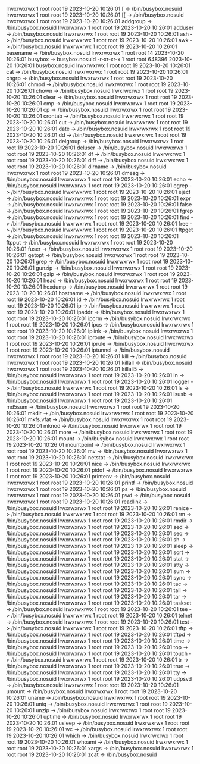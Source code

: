 lrwxrwxrwx 1	root root	19	2023-10-20 10:26:01 [ -> /bin/busybox.nosuid
lrwxrwxrwx 1	root root	19	2023-10-20 10:26:01 [[ -> /bin/busybox.nosuid
lrwxrwxrwx 1	root root	19	2023-10-20 10:26:01 addgroup -> /bin/busybox.nosuid
lrwxrwxrwx 1	root root	19	2023-10-20 10:26:01 adduser -> /bin/busybox.nosuid
lrwxrwxrwx 1	root root	19	2023-10-20 10:26:01 ash -> /bin/busybox.nosuid
lrwxrwxrwx 1	root root	19	2023-10-20 10:26:01 awk -> /bin/busybox.nosuid
lrwxrwxrwx 1	root root	19	2023-10-20 10:26:01 basename -> /bin/busybox.nosuid
lrwxrwxrwx 1	root root	14	2023-10-20 10:26:01 busybox -> busybox.nosuid
-r-xr-xr-x 1	root root	648396	2023-10-20 10:26:01 busybox.nosuid
lrwxrwxrwx 1	root root	19	2023-10-20 10:26:01 cat -> /bin/busybox.nosuid
lrwxrwxrwx 1	root root	19	2023-10-20 10:26:01 chgrp -> /bin/busybox.nosuid
lrwxrwxrwx 1	root root	19	2023-10-20 10:26:01 chmod -> /bin/busybox.nosuid
lrwxrwxrwx 1	root root	19	2023-10-20 10:26:01 chown -> /bin/busybox.nosuid
lrwxrwxrwx 1	root root	19	2023-10-20 10:26:01 clear -> /bin/busybox.nosuid
lrwxrwxrwx 1	root root	19	2023-10-20 10:26:01 cmp -> /bin/busybox.nosuid
lrwxrwxrwx 1	root root	19	2023-10-20 10:26:01 cp -> /bin/busybox.nosuid
lrwxrwxrwx 1	root root	19	2023-10-20 10:26:01 crontab -> /bin/busybox.nosuid
lrwxrwxrwx 1	root root	19	2023-10-20 10:26:01 cut -> /bin/busybox.nosuid
lrwxrwxrwx 1	root root	19	2023-10-20 10:26:01 date -> /bin/busybox.nosuid
lrwxrwxrwx 1	root root	19	2023-10-20 10:26:01 dd -> /bin/busybox.nosuid
lrwxrwxrwx 1	root root	19	2023-10-20 10:26:01 delgroup -> /bin/busybox.nosuid
lrwxrwxrwx 1	root root	19	2023-10-20 10:26:01 deluser -> /bin/busybox.nosuid
lrwxrwxrwx 1	root root	19	2023-10-20 10:26:01 df -> /bin/busybox.nosuid
lrwxrwxrwx 1	root root	19	2023-10-20 10:26:01 diff -> /bin/busybox.nosuid
lrwxrwxrwx 1	root root	19	2023-10-20 10:26:01 dirname -> /bin/busybox.nosuid
lrwxrwxrwx 1	root root	19	2023-10-20 10:26:01 dmesg -> /bin/busybox.nosuid
lrwxrwxrwx 1	root root	19	2023-10-20 10:26:01 echo -> /bin/busybox.nosuid
lrwxrwxrwx 1	root root	19	2023-10-20 10:26:01 egrep -> /bin/busybox.nosuid
lrwxrwxrwx 1	root root	19	2023-10-20 10:26:01 eject -> /bin/busybox.nosuid
lrwxrwxrwx 1	root root	19	2023-10-20 10:26:01 expr -> /bin/busybox.nosuid
lrwxrwxrwx 1	root root	19	2023-10-20 10:26:01 false -> /bin/busybox.nosuid
lrwxrwxrwx 1	root root	19	2023-10-20 10:26:01 fgrep -> /bin/busybox.nosuid
lrwxrwxrwx 1	root root	19	2023-10-20 10:26:01 find -> /bin/busybox.nosuid
lrwxrwxrwx 1	root root	19	2023-10-20 10:26:01 free -> /bin/busybox.nosuid
lrwxrwxrwx 1	root root	19	2023-10-20 10:26:01 ftpget -> /bin/busybox.nosuid
lrwxrwxrwx 1	root root	19	2023-10-20 10:26:01 ftpput -> /bin/busybox.nosuid
lrwxrwxrwx 1	root root	19	2023-10-20 10:26:01 fuser -> /bin/busybox.nosuid
lrwxrwxrwx 1	root root	19	2023-10-20 10:26:01 getopt -> /bin/busybox.nosuid
lrwxrwxrwx 1	root root	19	2023-10-20 10:26:01 grep -> /bin/busybox.nosuid
lrwxrwxrwx 1	root root	19	2023-10-20 10:26:01 gunzip -> /bin/busybox.nosuid
lrwxrwxrwx 1	root root	19	2023-10-20 10:26:01 gzip -> /bin/busybox.nosuid
lrwxrwxrwx 1	root root	19	2023-10-20 10:26:01 head -> /bin/busybox.nosuid
lrwxrwxrwx 1	root root	19	2023-10-20 10:26:01 hexdump -> /bin/busybox.nosuid
lrwxrwxrwx 1	root root	19	2023-10-20 10:26:01 hostname -> /bin/busybox.nosuid
lrwxrwxrwx 1	root root	19	2023-10-20 10:26:01 id -> /bin/busybox.nosuid
lrwxrwxrwx 1	root root	19	2023-10-20 10:26:01 ip -> /bin/busybox.nosuid
lrwxrwxrwx 1	root root	19	2023-10-20 10:26:01 ipaddr -> /bin/busybox.nosuid
lrwxrwxrwx 1	root root	19	2023-10-20 10:26:01 ipcrm -> /bin/busybox.nosuid
lrwxrwxrwx 1	root root	19	2023-10-20 10:26:01 ipcs -> /bin/busybox.nosuid
lrwxrwxrwx 1	root root	19	2023-10-20 10:26:01 iplink -> /bin/busybox.nosuid 
lrwxrwxrwx 1	root root	19	2023-10-20 10:26:01 iproute -> /bin/busybox.nosuid
lrwxrwxrwx 1	root root	19	2023-10-20 10:26:01 iprule -> /bin/busybox.nosuid
lrwxrwxrwx 1	root root	19	2023-10-20 10:26:01 iptunnel -> /bin/busybox.nosuid
lrwxrwxrwx 1	root root	19	2023-10-20 10:26:01 kill -> /bin/busybox.nosuid 
lrwxrwxrwx 1	root root	19	2023-10-20 10:26:01 killall -> /bin/busybox.nosuid
lrwxrwxrwx 1	root root	19	2023-10-20 10:26:01 killall5 -> /bin/busybox.nosuid
lrwxrwxrwx 1	root root	19	2023-10-20 10:26:01 ln -> /bin/busybox.nosuid
lrwxrwxrwx 1	root root	19	2023-10-20 10:26:01 logger -> /bin/busybox.nosuid
lrwxrwxrwx 1	root root	19	2023-10-20 10:26:01 ls -> /bin/busybox.nosuid
lrwxrwxrwx 1	root root	19	2023-10-20 10:26:01 lsusb -> /bin/busybox.nosuid
lrwxrwxrwx 1	root root	19	2023-10-20 10:26:01 md5sum -> /bin/busybox.nosuid
lrwxrwxrwx 1	root root	19	2023-10-20 10:26:01 mkdir -> /bin/busybox.nosuid
lrwxrwxrwx 1	root root	19	2023-10-20 10:26:01 mkfs.vfat -> /bin/busybox.nosuid
lrwxrwxrwx 1	root root	19	2023-10-20 10:26:01 mknod -> /bin/busybox.nosuid
lrwxrwxrwx 1	root root	19	2023-10-20 10:26:01 more -> /bin/busybox.nosuid
lrwxrwxrwx 1	root root	19	2023-10-20 10:26:01 mount -> /bin/busybox.nosuid
lrwxrwxrwx 1	root root	19	2023-10-20 10:26:01 mountpoint -> /bin/busybox.nosuid
lrwxrwxrwx 1	root root	19	2023-10-20 10:26:01 mv -> /bin/busybox.nosuid
lrwxrwxrwx 1	root root	19	2023-10-20 10:26:01 netstat -> /bin/busybox.nosuid
lrwxrwxrwx 1	root root	19	2023-10-20 10:26:01 nice -> /bin/busybox.nosuid 
lrwxrwxrwx 1	root root	19	2023-10-20 10:26:01 pidof -> /bin/busybox.nosuid 
lrwxrwxrwx 1	root root	19	2023-10-20 10:26:01 printenv -> /bin/busybox.nosuid
lrwxrwxrwx 1	root root	19	2023-10-20 10:26:01 printf -> /bin/busybox.nosuid
lrwxrwxrwx 1	root root	19	2023-10-20 10:26:01 ps -> /bin/busybox.nosuid
lrwxrwxrwx 1	root root	19	2023-10-20 10:26:01 pwd -> /bin/busybox.nosuid
lrwxrwxrwx 1	root root	19	2023-10-20 10:26:01 readlink -> /bin/busybox.nosuid
lrwxrwxrwx 1	root root	19	2023-10-20 10:26:01 renice -> /bin/busybox.nosuid
lrwxrwxrwx 1	root root	19	2023-10-20 10:26:01 rm -> /bin/busybox.nosuid
lrwxrwxrwx 1	root root	19	2023-10-20 10:26:01 rmdir -> /bin/busybox.nosuid
lrwxrwxrwx 1	root root	19	2023-10-20 10:26:01 sed -> /bin/busybox.nosuid
lrwxrwxrwx 1	root root	19	2023-10-20 10:26:01 seq -> /bin/busybox.nosuid 
lrwxrwxrwx 1	root root	19	2023-10-20 10:26:01 sh -> /bin/busybox.nosuid
lrwxrwxrwx 1	root root	19	2023-10-20 10:26:01 sleep -> /bin/busybox.nosuid
lrwxrwxrwx 1	root root	19	2023-10-20 10:26:01 sort -> /bin/busybox.nosuid
lrwxrwxrwx 1	root root	19	2023-10-20 10:26:01 stat -> /bin/busybox.nosuid
lrwxrwxrwx 1	root root	19	2023-10-20 10:26:01 stty -> /bin/busybox.nosuid
lrwxrwxrwx 1	root root	19	2023-10-20 10:26:01 sum -> /bin/busybox.nosuid
lrwxrwxrwx 1	root root	19	2023-10-20 10:26:01 sync -> /bin/busybox.nosuid
lrwxrwxrwx 1	root root	19	2023-10-20 10:26:01 tac -> /bin/busybox.nosuid
lrwxrwxrwx 1	root root	19	2023-10-20 10:26:01 tail -> /bin/busybox.nosuid
lrwxrwxrwx 1	root root	19	2023-10-20 10:26:01 tar -> /bin/busybox.nosuid
lrwxrwxrwx 1	root root	19	2023-10-20 10:26:01 taskset -> /bin/busybox.nosuid
lrwxrwxrwx 1	root root	19	2023-10-20 10:26:01 tee -> /bin/busybox.nosuid 
lrwxrwxrwx 1	root root	19	2023-10-20 10:26:01 telnet -> /bin/busybox.nosuid
lrwxrwxrwx 1	root root	19	2023-10-20 10:26:01 test -> /bin/busybox.nosuid
lrwxrwxrwx 1	root root	19	2023-10-20 10:26:01 tftp -> /bin/busybox.nosuid
lrwxrwxrwx 1	root root	19	2023-10-20 10:26:01 tftpd -> /bin/busybox.nosuid
lrwxrwxrwx 1	root root	19	2023-10-20 10:26:01 time -> /bin/busybox.nosuid
lrwxrwxrwx 1	root root	19	2023-10-20 10:26:01 top -> /bin/busybox.nosuid
lrwxrwxrwx 1	root root	19	2023-10-20 10:26:01 touch -> /bin/busybox.nosuid
lrwxrwxrwx 1	root root	19	2023-10-20 10:26:01 tr -> /bin/busybox.nosuid
lrwxrwxrwx 1	root root	19	2023-10-20 10:26:01 true -> /bin/busybox.nosuid
lrwxrwxrwx 1	root root	19	2023-10-20 10:26:01 tty -> /bin/busybox.nosuid
lrwxrwxrwx 1	root root	19	2023-10-20 10:26:01 udpsvd -> /bin/busybox.nosuid
lrwxrwxrwx 1	root root	19	2023-10-20 10:26:01 umount -> /bin/busybox.nosuid
lrwxrwxrwx 1	root root	19	2023-10-20 10:26:01 uname -> /bin/busybox.nosuid
lrwxrwxrwx 1	root root	19	2023-10-20 10:26:01 uniq -> /bin/busybox.nosuid
lrwxrwxrwx 1	root root	19	2023-10-20 10:26:01 unzip -> /bin/busybox.nosuid
lrwxrwxrwx 1	root root	19	2023-10-20 10:26:01 uptime -> /bin/busybox.nosuid
lrwxrwxrwx 1	root root	19	2023-10-20 10:26:01 usleep -> /bin/busybox.nosuid
lrwxrwxrwx 1	root root	19	2023-10-20 10:26:01 wc -> /bin/busybox.nosuid
lrwxrwxrwx 1	root root	19	2023-10-20 10:26:01 which -> /bin/busybox.nosuid
lrwxrwxrwx 1	root root	19	2023-10-20 10:26:01 whoami -> /bin/busybox.nosuid
lrwxrwxrwx 1	root root	19	2023-10-20 10:26:01 xargs -> /bin/busybox.nosuid
lrwxrwxrwx 1	root root	19	2023-10-20 10:26:01 zcat -> /bin/busybox.nosuid
